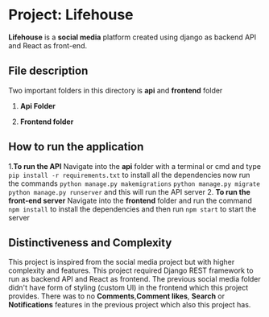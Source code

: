 # Project: Lifehouse
**Lifehouse** is a **social media**  platform created using django as backend API and React as front-end.

## File description
Two important folders in this directory is **api** and **frontend** folder

1. **Api Folder**


2. **Frontend folder**




## How to run the application
1.**To run the API**
    Navigate into the **api** folder with a terminal or cmd and type
    `pip install -r requirements.txt`
    to install all the dependencies
    now run the commands
    `python manage.py makemigrations`
    `python manage.py migrate`
    `python manage.py runserver`
    and this will run the API server
2. **To run the front-end server**
    Navigate into the **frontend** folder and run the command 
    `npm install` 
    to install the dependencies and then run
    `npm start`
    to start the server




## Distinctiveness and Complexity

This project is inspired from the social media project but with higher complexity and features.
This project required Django REST framework to run as backend API and React as frontend.
The previous social media folder didn't have form of styling (custom UI) in the frontend which this project provides.
There was to no **Comments**,**Comment likes**, **Search**  or **Notifications** features in the previous project which also this project has.



